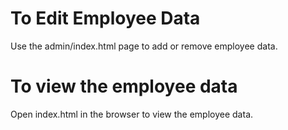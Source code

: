 # To Edit Employee Data
Use the admin/index.html page to add or remove employee data.

# To view the employee data
Open index.html in the browser to view the employee data.